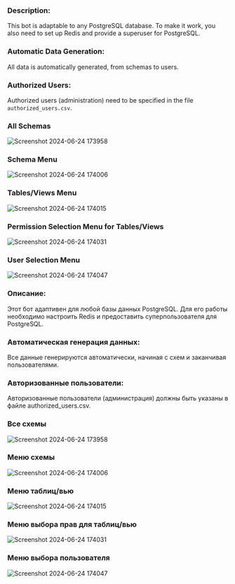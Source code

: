 ### Description:
This bot is adaptable to any PostgreSQL database. To make it work, you also need to set up Redis and provide a superuser for PostgreSQL.

### Automatic Data Generation:
All data is automatically generated, from schemas to users.

### Authorized Users:
Authorized users (administration) need to be specified in the file `authorized_users.csv`.


### All Schemas
![Screenshot 2024-06-24 173958](https://github.com/UserVeryFriendly/bd_reg_bot/assets/111995064/9a6d1d97-d706-4996-8289-fb5c2895a6ed)

### Schema Menu
![Screenshot 2024-06-24 174006](https://github.com/UserVeryFriendly/bd_reg_bot/assets/111995064/987249d0-9cf9-49df-95ea-449d455de62d)

### Tables/Views Menu
![Screenshot 2024-06-24 174015](https://github.com/UserVeryFriendly/bd_reg_bot/assets/111995064/b13d28e4-5054-43fa-bc13-72e7685cc806)

### Permission Selection Menu for Tables/Views
![Screenshot 2024-06-24 174031](https://github.com/UserVeryFriendly/bd_reg_bot/assets/111995064/7d13c372-770e-455f-a922-b7444b52204e)

### User Selection Menu
![Screenshot 2024-06-24 174047](https://github.com/UserVeryFriendly/bd_reg_bot/assets/111995064/b6b26084-954d-4f48-8ef3-160612b3e8e7)


### Описание:
Этот бот адаптивен для любой базы данных PostgreSQL. Для его работы необходимо настроить Redis и предоставить суперпользователя для PostgreSQL.
### Автоматическая генерация данных:
Все данные генерируются автоматически, начиная с схем и заканчивая пользователями.
### Авторизованные пользователи:
Авторизованные пользователи (администрация) должны быть указаны в файле authorized_users.csv.


### Все схемы
![Screenshot 2024-06-24 173958](https://github.com/UserVeryFriendly/bd_reg_bot/assets/111995064/9a6d1d97-d706-4996-8289-fb5c2895a6ed)

### Меню схемы
![Screenshot 2024-06-24 174006](https://github.com/UserVeryFriendly/bd_reg_bot/assets/111995064/987249d0-9cf9-49df-95ea-449d455de62d)

### Меню таблиц/вью
![Screenshot 2024-06-24 174015](https://github.com/UserVeryFriendly/bd_reg_bot/assets/111995064/b13d28e4-5054-43fa-bc13-72e7685cc806)

### Меню выбора прав для таблиц/вью
![Screenshot 2024-06-24 174031](https://github.com/UserVeryFriendly/bd_reg_bot/assets/111995064/7d13c372-770e-455f-a922-b7444b52204e)

### Меню выбора пользователя
![Screenshot 2024-06-24 174047](https://github.com/UserVeryFriendly/bd_reg_bot/assets/111995064/b6b26084-954d-4f48-8ef3-160612b3e8e7)
